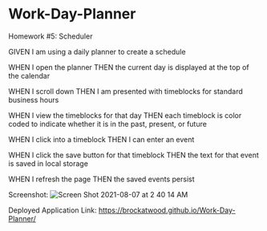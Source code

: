 # Work-Day-Planner

Homework #5: Scheduler

GIVEN I am using a daily planner to create a schedule

WHEN I open the planner
THEN the current day is displayed at the top of the calendar

WHEN I scroll down
THEN I am presented with timeblocks for standard business hours

WHEN I view the timeblocks for that day
THEN each timeblock is color coded to indicate whether it is in the past, present, or future

WHEN I click into a timeblock
THEN I can enter an event

WHEN I click the save button for that timeblock
THEN the text for that event is saved in local storage

WHEN I refresh the page
THEN the saved events persist

Screenshot: 
![Screen Shot 2021-08-07 at 2 40 14 AM](https://user-images.githubusercontent.com/87385012/128594552-115a1941-25e1-4072-8ce2-038b2fe6d8b4.png)


Deployed Application Link:
https://brockatwood.github.io/Work-Day-Planner/
